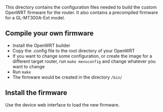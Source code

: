 This directory contains the configuration files needed to build the custom OpenWRT firmware for the router. 
It also contains a precompiled firmware for a GL-MT300A-Ext model.

## Compile your own firmware

- Install the OpenWRT builder
- Copy the .config file to the root directory of your OpenWRT
- If you want to change some configuration, or create the image for a different target router, run `make menuconfig` and change whatever you want to change
- Run `make`
- The firmware would be created in the directory `/bin/`

## Install the firmware

Use the device web interface to load the new firmware.
